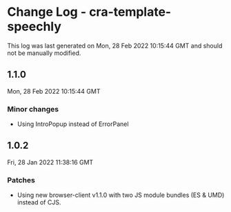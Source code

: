# Change Log - cra-template-speechly

This log was last generated on Mon, 28 Feb 2022 10:15:44 GMT and should not be manually modified.

## 1.1.0
Mon, 28 Feb 2022 10:15:44 GMT

### Minor changes

- Using IntroPopup instead of ErrorPanel

## 1.0.2
Fri, 28 Jan 2022 11:38:16 GMT

### Patches

- Using new browser-client v1.1.0 with two JS module bundles (ES & UMD) instead of CJS.


